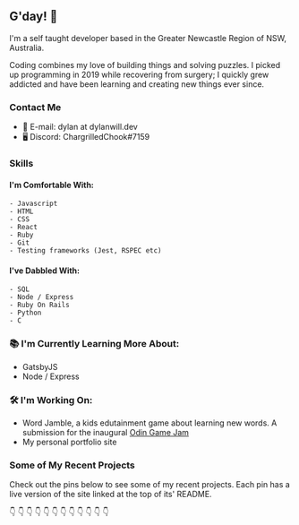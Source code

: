 ## G'day! 👋

I'm a self taught developer based in the Greater Newcastle Region of NSW, Australia.

Coding combines my love of building things and solving puzzles. I picked up programming in 2019 while recovering from surgery; I quickly grew addicted and have been learning and creating new things ever since.

### Contact Me

- 📨 E-mail: dylan at dylanwill.dev
- 🖥 Discord: ChargrilledChook#7159

### Skills

#### I'm Comfortable With:

```
- Javascript
- HTML
- CSS
- React
- Ruby
- Git
- Testing frameworks (Jest, RSPEC etc)
```

#### I've Dabbled With:

```
- SQL
- Node / Express
- Ruby On Rails
- Python
- C
```

### 📚 I'm Currently Learning More About:

- GatsbyJS
- Node / Express

### 🛠 I'm Working On:

- Word Jamble, a kids edutainment game about learning new words. A submission for the inaugural [Odin Game Jam](https://itch.io/jam/top-jam-1)
- My personal portfolio site

### Some of My Recent Projects

Check out the pins below to see some of my recent projects. Each pin has a live version of the site linked at the top of its' README.

👇 👇 👇 👇 👇 👇 👇 👇 👇 👇 👇 👇

<!--
#### Word Jamble

View Live || View Code

#### Memory Cards

View Live || View Code

#### Chess

View Live || View Code

#### Weather App

View Live || View Code

#### Restaurant

View Live || View Code

#### Tic Tac Toe

View Live || View Code

#### Connect 4

View Live || View Code -->

<!-- ## Some Older Projects

### Mastermind

### Calculator

### Etch a Sketch -->

<!--
**ChargrilledChook/ChargrilledChook** is a ✨ _special_ ✨ repository because its `README.md` (this file) appears on your GitHub profile.

Here are some ideas to get you started:

- 🔭 I’m currently working on ...
- 🌱 I’m currently learning ...
- 👯 I’m looking to collaborate on ...
- 🤔 I’m looking for help with ...
- 💬 Ask me about ...
- 📫 How to reach me: ...
- 😄 Pronouns: ...
- ⚡ Fun fact: ...
-->
